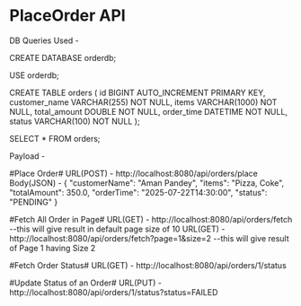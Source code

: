 # PlaceOrder API

DB Queries Used -

CREATE DATABASE orderdb;

USE orderdb;

CREATE TABLE orders (
id BIGINT AUTO_INCREMENT PRIMARY KEY,
customer_name VARCHAR(255) NOT NULL,
items VARCHAR(1000) NOT NULL,
total_amount DOUBLE NOT NULL,
order_time DATETIME NOT NULL,
status VARCHAR(100) NOT NULL
);

SELECT \* FROM orders;

Payload -

#Place Order#
URL(POST) - http://localhost:8080/api/orders/place
Body(JSON) -
{
"customerName": "Aman Pandey",
"items": "Pizza, Coke",
"totalAmount": 350.0,
"orderTime": "2025-07-22T14:30:00",
"status": "PENDING"
}

#Fetch All Order in Page#
URL(GET) - http://localhost:8080/api/orders/fetch --this will give result in default page size of 10
URL(GET) - http://localhost:8080/api/orders/fetch?page=1&size=2 --this will give result of Page 1 having Size 2

#Fetch Order Status#
URL(GET) - http://localhost:8080/api/orders/1/status

#Update Status of an Order#
URL(PUT) - http://localhost:8080/api/orders/1/status?status=FAILED
